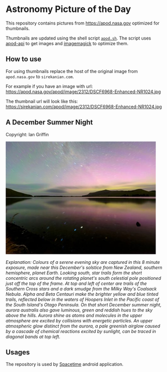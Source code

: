 # Astronomy Picture of the Day

This repository contains pictures from https://apod.nasa.gov optimized for thumbnails.

Thumbnails are updated using the shell script [`apod.sh`](apod.sh). The script
uses [apod-api](https://github.com/nasa/apod-api) to get images and [imagemagick](https://imagemagick.org) to
optimize them.

## How to use

For using thumbnails replace the host of the original image from `apod.nasa.gov` to `sirekanian.com`.

For example if you have an image with url:<br>
https://apod.nasa.gov/apod/image/2312/DSCF6968-Enhanced-NR1024.jpg

The thumbnail url will look like this:<br>
https://sirekanian.com/apod/image/2312/DSCF6968-Enhanced-NR1024.jpg

## A December Summer Night

Copyright: Ian Griffin

[![the picture of the day][1]][2]

_Explanation: Colours of a serene evening sky are captured in this 8 minute exposure, made near this December's solstice from New Zealand, southern hemisphere, planet Earth. Looking south, star trails form the short concentric arcs around the rotating planet's south celestial pole positioned just off the top of the frame. At top and left of center are trails of the Southern Cross stars and a dark smudge from the Milky Way's Coalsack Nebula. Alpha and Beta Centauri make the brighter yellow and blue tinted trails, reflected below in the waters of Hoopers Inlet in the Pacific coast of the South Island's Otago Peninsula. On that short December summer night, aurora australis also gave luminous, green and reddish hues to the sky above the hills. Aurora shine as atoms and molecules in the upper atmosphere are excited by collisions with energetic particles. An upper atmospheric glow distinct from the aurora, a pale greenish airglow caused by a cascade of chemical reactions excited by sunlight, can be traced in diagonal bands at top left._

## Usages

The repository is used by [Spacetime][3] android application.

[1]: image/2312/DSCF6968-Enhanced-NR1024.jpg

[2]: https://apod.nasa.gov/apod/image/2312/DSCF6968-Enhanced-NR1024.jpg

[3]: https://github.com/sirekanian/spacetime
